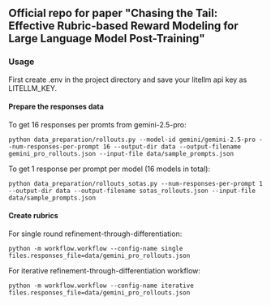 ## Official repo for paper "Chasing the Tail: Effective Rubric-based Reward Modeling for Large Language Model Post-Training"

### Usage

First create .env in the project directory and save your litellm api key as LITELLM_KEY.

#### Prepare the responses data

To get 16 responses per promts from gemini-2.5-pro:
```
python data_preparation/rollouts.py --model-id gemini/gemini-2.5-pro --num-responses-per-prompt 16 --output-dir data --output-filename gemini_pro_rollouts.json --input-file data/sample_prompts.json
```

To get 1 response per prompt per model (16 models in total):
```
python data_preparation/rollouts_sotas.py --num-responses-per-prompt 1 --output-dir data --output-filename sotas_rollouts.json --input-file data/sample_prompts.json
```

#### Create rubrics

For single round refinement-through-differentiation:
```
python -m workflow.workflow --config-name single files.responses_file=data/gemini_pro_rollouts.json
```

For iterative refinement-through-differentiation workflow:
```
python -m workflow.workflow --config-name iterative files.responses_file=data/gemini_pro_rollouts.json
```